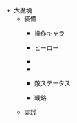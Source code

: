 - 大魔境
    - 装備
        - 操作キャラ
        - ヒーロー
        - 
        - 
    
        - 敵ステータス
        - 戦略
    - 実践